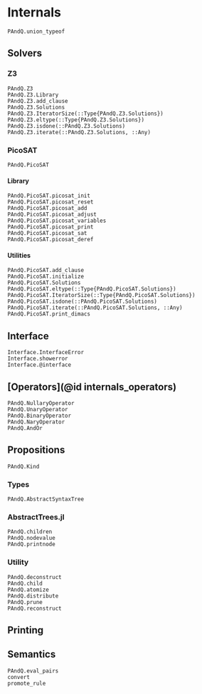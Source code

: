 
# Internals

```@docs
PAndQ.union_typeof
```

## Solvers

### Z3

```@docs
PAndQ.Z3
PAndQ.Z3.Library
PAndQ.Z3.add_clause
PAndQ.Z3.Solutions
PAndQ.Z3.IteratorSize(::Type{PAndQ.Z3.Solutions})
PAndQ.Z3.eltype(::Type{PAndQ.Z3.Solutions})
PAndQ.Z3.isdone(::PAndQ.Z3.Solutions)
PAndQ.Z3.iterate(::PAndQ.Z3.Solutions, ::Any)
```

### PicoSAT

```@docs
PAndQ.PicoSAT
```

#### Library

```@docs
PAndQ.PicoSAT.picosat_init
PAndQ.PicoSAT.picosat_reset
PAndQ.PicoSAT.picosat_add
PAndQ.PicoSAT.picosat_adjust
PAndQ.PicoSAT.picosat_variables
PAndQ.PicoSAT.picosat_print
PAndQ.PicoSAT.picosat_sat
PAndQ.PicoSAT.picosat_deref
```

#### Utilities

```@docs
PAndQ.PicoSAT.add_clause
PAndQ.PicoSAT.initialize
PAndQ.PicoSAT.Solutions
PAndQ.PicoSAT.eltype(::Type{PAndQ.PicoSAT.Solutions})
PAndQ.PicoSAT.IteratorSize(::Type{PAndQ.PicoSAT.Solutions})
PAndQ.PicoSAT.isdone(::PAndQ.PicoSAT.Solutions)
PAndQ.PicoSAT.iterate(::PAndQ.PicoSAT.Solutions, ::Any)
PAndQ.PicoSAT.print_dimacs
```

## Interface

```@docs
Interface.InterfaceError
Interface.showerror
Interface.@interface
```

## [Operators](@id internals_operators)

```@docs
PAndQ.NullaryOperator
PAndQ.UnaryOperator
PAndQ.BinaryOperator
PAndQ.NaryOperator
PAndQ.AndOr
```

## Propositions

```@docs
PAndQ.Kind
```

### Types

```@docs
PAndQ.AbstractSyntaxTree
```

### AbstractTrees.jl

```@docs
PAndQ.children
PAndQ.nodevalue
PAndQ.printnode
```

### Utility

```@docs
PAndQ.deconstruct
PAndQ.child
PAndQ.atomize
PAndQ.distribute
PAndQ.prune
PAndQ.reconstruct
```

## Printing

## Semantics

```@docs
PAndQ.eval_pairs
convert
promote_rule
```
